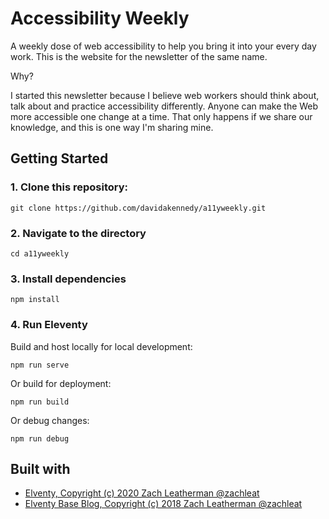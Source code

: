 # Accessibility Weekly

A weekly dose of web accessibility to help you bring it into your every day work. This is the website for the newsletter of the same name.

Why?

I started this newsletter because I believe web workers should think about, talk about and practice accessibility differently. Anyone can make the Web more accessible one change at a time. That only happens if we share our knowledge, and this is one way I'm sharing mine.

## Getting Started

### 1. Clone this repository:

```
git clone https://github.com/davidakennedy/a11yweekly.git
```

### 2. Navigate to the directory

```
cd a11yweekly
```

### 3. Install dependencies

```
npm install
```

### 4. Run Eleventy

Build and host locally for local development:

```
npm run serve
```

Or build for deployment:

```
npm run build
```

Or debug changes:

```
npm run debug
```

## Built with

* [Elventy, Copyright (c) 2020 Zach Leatherman @zachleat](https://www.11ty.dev/)
* [Elventy Base Blog, Copyright (c) 2018 Zach Leatherman @zachleat](https://github.com/11ty/eleventy-base-blog)
